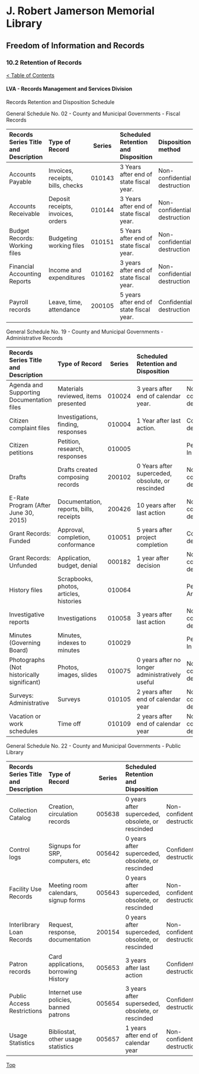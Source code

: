 [0]: ../README.md
[10.2]: retention-of-records.md

# J. Robert Jamerson Memorial Library
## Freedom of Information and Records
### 10.2 Retention of Records
[< Table of Contents][0]

#### LVA - Records Management and Services Division

Records Retention and Disposition Schedule

General Schedule No. 02 - County and Municipal Governments - Fiscal Records

|	Records Series Title and Description					|	Type of Record							|	Series			|	Scheduled Retention and Disposition												 	|	Disposition method						|
|:--------------------------------------------------------- |:----------------------------------------- |:-----------------:|:------------------------------------------------------------------------------------- |:----------------------------------------- |
|	Accounts Payable										|	Invoices, receipts, bills, checks       |	010143			|	3 Years after end of state fiscal year.    											|	Non-confidential destruction			|
|	Accounts Receivable										|	Deposit receipts, invoices, orders		|	010144			|	3 Years after end of state fiscal year.												|	Non-confidential destruction            |
|	Budget Records: Working files 							|	Budgeting working files 				|	010151			|	5 Years after end of state fiscal year.												|	Non-confidential destruction			|
|	Financial Accounting Reports							|	Income and expenditures					|	010162			|	3 years after end of state fiscal year.												|	Non-confidential destruction			|
|	Payroll records 										|	Leave, time, attendance					|	200105			|	5 years after end of state fiscal year.												|	Confidential destruction				|


General Schedule No. 19 - County and Municipal Governments - Administrative Records

|	Records Series Title and Description					|	Type of Record							|	Series			|	Scheduled Retention and Disposition												 	|											|
|:--------------------------------------------------------- |:----------------------------------------- |:-----------------:|:------------------------------------------------------------------------------------- |:----------------------------------------- |
|	Agenda and Supporting Documentation files 				|	Materials reviewed, items presented		|	010024			|	3 years after end of calendar year.													|	Non-confidential destruction			|
|	Citizen complaint files 								|	Investigations, finding, responses		|	010004			|	1 Year after last action.															|	Confidential destruction				|
|	Citizen petitions										|	Petition, research, responses			|	010005			|																						|	Permanent, In Agency 					|
|	Drafts													|	Drafts created composing records 		|	200102			|	0 Years after superceded, obsolute, or rescinded									|	Non-confidential destruction			|
|	E-Rate Program (After June 30, 2015)					|	Documentation, reports, bills, receipts	|	200426			|	10 years after last action 															|	Non-confidential destruction			|
|	Grant Records: Funded									|	Approval, completion, conformance		|	010051			|	5 years after project completion													|	Confidential destruction				|
|	Grant Records: Unfunded									|	Application, budget, denial 			|	000182			|	1 year after decision																|	Non-confidential destruction			|
|	History files 			 								|	Scrapbooks, photos, articles, histories	|	010064			| 																						|	Permanent, Archives						|
|	Investigative reports 									|	Investigations							|	010058			|	3 years after last action 															|	Non-confidential destruction			|
|	Minutes (Governing Board)								|	Minutes, indexes to minutes 			|	010029			|																						|	Permanent, In Agency					|
|	Photographs (Not historically significant)				|	Photos, images, slides					|	010075			|	0 years after no longer administratively useful										|	Non-confidential destruction			|
|	Surveys: Administrative 								|	Surveys									|	010105			|	2 years after end of calendar year 													|	Non-confidential destruction			|
|	Vacation or work schedules								|	Time off 								|	010109			|	2 years after end of calendar year 													|	Non-confidential destruction 			|


General Schedule No. 22 - County and Municipal Governments - Public Library

|	Records Series Title and Description					|	Type of Record							|	Series			|	Scheduled Retention and Disposition												 	|											|
|:--------------------------------------------------------- |:----------------------------------------- |:-----------------:|:------------------------------------------------------------------------------------- |:----------------------------------------- |
|	Collection Catalog 										|	Creation, circulation records 			|	005638			|	0 years after superceded, obsolete, or rescinded									|	Non-confidential destruction			|
|	Control logs											|	Signups for SRP, computers, etc			|	005642			|	0 years after superceded, obsolete, or rescinded									|	Confidential destruction				|
|	Facility Use Records 									|	Meeting room calendars, signup forms	|	005643			|	0 years after superceded, obsolete, or rescinded									|	Non-confidential destruction			|
|	Interlibrary Loan Records 								|	Request, response, documentation 		|	200154			|	0 years after superceded, obsolete, or rescinded									|	Non-confidential destruction			|
|	Patron records 											|	Card applications, borrowing History 	|	005653			|	3 years after last action 															|	Confidential destruction				|
|	Public Access Restrictions								|	Internet use policies, banned patrons 	|	005654			|	3 years after superseded, obsolete, or rescinded 									|	Confidential destruction				|
|	Usage Statistics										|	Bibliostat, other usage statistics 		|	005657			|	1 years after end of calendar year 													|	Non-confidential destruction			|


[Top][10.2]
